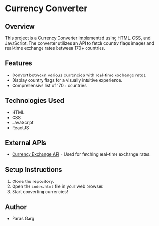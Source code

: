# Currency Converter

## Overview

This project is a Currency Converter implemented using HTML, CSS, and JavaScript. The converter utilizes an API to fetch country flags images and real-time exchange rates between 170+ countries.

## Features

- Convert between various currencies with real-time exchange rates.
- Display country flags for a visually intuitive experience.
- Comprehensive list of 170+ countries.

## Technologies Used

- HTML
- CSS
- JavaScript
- ReactJS

## External APIs

- [Currency Exchange API](https://cdn.jsdelivr.net/gh/fawazahmed0/currency-api@1/latest/currencies) - Used for fetching real-time exchange rates.


## Setup Instructions

1. Clone the repository.
2. Open the `index.html` file in your web browser.
3. Start converting currencies!


## Author

- Paras Garg
